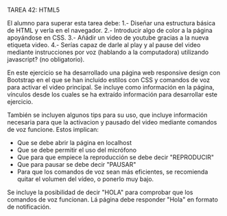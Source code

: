 TAREA 42: HTML5

El alumno para superar esta tarea debe:
1.- Diseñar una estructura básica de HTML y verla en el navegador.
2.- Introducir algo de color a la página apoyándose en CSS.
3.- Añádir un video de youtube gracias a la nueva etiqueta video.
4.- Serías capaz de darle al play y al pause del video mediante instrucciones por voz (hablando a la computadora) utilizando javascript? (no obligatorio).

En este ejercicio se ha desarrollado una página web responsive design con Bootstrap en el que se han incluído estilos con CSS y comandos de voz para activar el video principal.
Se incluye como información en la página, vínculos desde los cuales se ha extraído información para desarrollar este ejercicio.

También se incluyen algunos tips para su uso, que incluye información necesaria para que la activacion y pausado del video mediante comandos de voz funcione. Estos implican:

- Que se debe abrir la página en localhost
- Que se debe permitir el uso del micrófono
- Que para que empiece la reproducción se debe decir "REPRODUCIR"
- Que para pausar se debe decir "PAUSAR"
- Para que los comandos de voz sean más eficientes, se recomienda quitar el volumen del vídeo, o ponerlo muy bajo.

Se incluye la posibilidad de decir "HOLA" para comprobar que los comandos de voz funcionan. Lá página debe responder "Hola" en formato de notificación.
